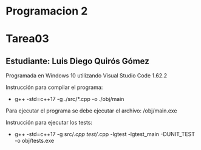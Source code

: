 # Programacion 2 
# Tarea03

## Estudiante: Luis Diego Quirós Gómez

Programada en Windows 10 utilizando Visual Studio Code 1.62.2

Instrucción para compilar el programa:
* g++ -std=c++17 -g ./src/*.cpp -o ./obj/main


Para ejecutar el programa se debe ejecutar el archivo: /obj/main.exe

Instrucción para ejecutar los tests:
* g++ -std=c++17 -g src/*.cpp test/*.cpp -lgtest -lgtest_main -DUNIT_TEST -o obj/tests.exe
